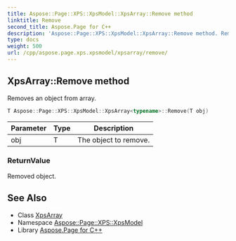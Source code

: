 ```yaml
---
title: Aspose::Page::XPS::XpsModel::XpsArray::Remove method
linktitle: Remove
second_title: Aspose.Page for C++
description: 'Aspose::Page::XPS::XpsModel::XpsArray::Remove method. Removes an object from array in C++.'
type: docs
weight: 500
url: /cpp/aspose.page.xps.xpsmodel/xpsarray/remove/
---
```

## XpsArray::Remove method


Removes an object from array.

```cpp
T Aspose::Page::XPS::XpsModel::XpsArray<typename>::Remove(T obj)
```


| Parameter | Type | Description |
| --- | --- | --- |
| obj | T | The object to remove. |

### ReturnValue

Removed object.

## See Also

* Class [XpsArray](../)
* Namespace [Aspose::Page::XPS::XpsModel](../../)
* Library [Aspose.Page for C++](../../../)

